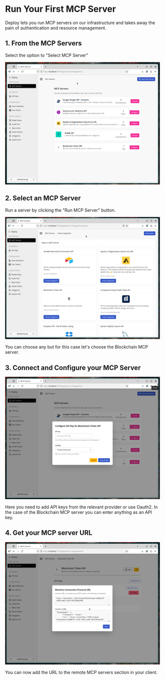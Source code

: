 # Run Your First MCP Server

Deploy lets you run MCP servers on our infrastructure and takes away the pain of authentication and resource management.

## 1. From the MCP Servers

Select the option to "Select MCP Server"

![Alt text](mcp-servers.png "MCP Servers")


## 2. Select an MCP Server

Run a server by clicking the "Run MCP Server" button.

![Alt text](select-server.png "MCP Servers")

You can choose any but for this case let's choose the Blockchain MCP server.

## 3. Connect and Configure your MCP Server

![Alt text](configure-server.png "Configure MCP Servers")

Here you need to add API keys from the relevant provider or use Oauth2. In the case of the Blockchain MCP server you can enter anything as an API key.

## 4. Get your MCP server URL

![Alt text](mcp-connection-url.png "MCP Connection URL")

You can now add the URL to the remote MCP servers section in your client.
